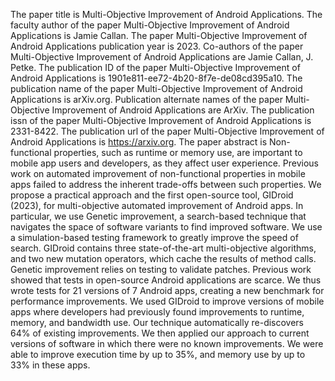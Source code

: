 The paper title is Multi-Objective Improvement of Android Applications.
The faculty author of the paper Multi-Objective Improvement of Android Applications is Jamie Callan.
The paper Multi-Objective Improvement of Android Applications publication year is 2023.
Co-authors of the paper Multi-Objective Improvement of Android Applications are Jamie Callan, J. Petke.
The publication ID of the paper Multi-Objective Improvement of Android Applications is 1901e811-ee72-4b20-8f7e-de08cd395a10.
The publication name of the paper Multi-Objective Improvement of Android Applications is arXiv.org.
Publication alternate names of the paper Multi-Objective Improvement of Android Applications are ArXiv.
The publication issn of the paper Multi-Objective Improvement of Android Applications is 2331-8422.
The publication url of the paper Multi-Objective Improvement of Android Applications is https://arxiv.org.
The paper abstract is Non-functional properties, such as runtime or memory use, are important to mobile app users and developers, as they affect user experience. Previous work on automated improvement of non-functional properties in mobile apps failed to address the inherent trade-offs between such properties. We propose a practical approach and the first open-source tool, GIDroid (2023), for multi-objective automated improvement of Android apps. In particular, we use Genetic improvement, a search-based technique that navigates the space of software variants to find improved software. We use a simulation-based testing framework to greatly improve the speed of search. GIDroid contains three state-of-the-art multi-objective algorithms, and two new mutation operators, which cache the results of method calls. Genetic improvement relies on testing to validate patches. Previous work showed that tests in open-source Android applications are scarce. We thus wrote tests for 21 versions of 7 Android apps, creating a new benchmark for performance improvements. We used GIDroid to improve versions of mobile apps where developers had previously found improvements to runtime, memory, and bandwidth use. Our technique automatically re-discovers 64% of existing improvements. We then applied our approach to current versions of software in which there were no known improvements. We were able to improve execution time by up to 35%, and memory use by up to 33% in these apps.
